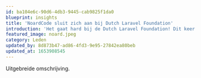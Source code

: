 ```yaml
---
id: ba104e6c-90d6-4db3-9445-cab9825f1da0
blueprint: insights
title: 'NoardCode sluit zich aan bij Dutch Laravel Foundation'
introduction: 'Het gaat hard bij de Dutch Laravel Foundation! Dit keer heeft het Friese bedrijf NoardCode zich aangesloten bij ons initiatief. Hiermee zijn zij het eerste bedrijf uit Friesland.'
featured_image: noard.jpeg
category: Leden
updated_by: 8d873b47-ad86-4fd3-9e95-27842ea80beb
updated_at: 1653908545
---
```

Uitgebreide omschrijving.